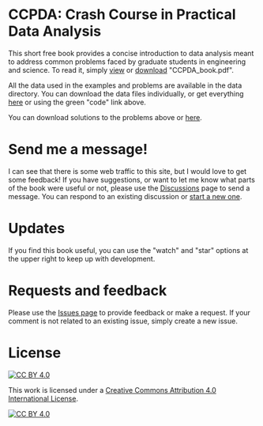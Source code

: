 # CCPDA: Crash Course in Practical Data Analysis
This short free book provides a concise introduction to data analysis meant to address common problems faced by graduate students in engineering and science. To read it, simply [view](https://github.com/sashahafner/CCPDA/blob/master/CCPDA_book.pdf) or [download](https://github.com/sashahafner/CCPDA/raw/master/CCPDA_book.pdf) "CCPDA_book.pdf".

All the data used in the examples and problems are available in the data directory. You can download the data files individually, or get everything [here](https://github.com/sashahafner/CCPDA/archive/refs/heads/master.zip) or using the green "code" link above.

You can download solutions to the problems above or [here](https://github.com/sashahafner/CCPDA/raw/master/solutions.pdf).

# Send me a message!
I can see that there is some web traffic to this site,  but I would love to get some feedback! If you have suggestions, or want to let me know what parts of the book were useful or not, please use the [Discussions](https://github.com/sashahafner/CCPDA/discussions) page to send a message. You can respond to an existing discussion or [start a new one](https://github.com/sashahafner/CCPDA/discussions/new).

# Updates
If you find this book useful, you can use the "watch" and "star" options at the upper right to keep up with development.

# Requests and feedback
Please use the [Issues page](https://github.com/sashahafner/CCPDA/issues) to provide feedback or make a request. If your comment is not related to an existing issue, simply create a new issue.

# License
[![CC BY 4.0][cc-by-shield]][cc-by]

This work is licensed under a
[Creative Commons Attribution 4.0 International License][cc-by].

[![CC BY 4.0][cc-by-image]][cc-by]

[cc-by]: http://creativecommons.org/licenses/by/4.0/
[cc-by-image]: https://i.creativecommons.org/l/by/4.0/88x31.png
[cc-by-shield]: https://img.shields.io/badge/License-CC%20BY%204.0-lightgrey.svg
